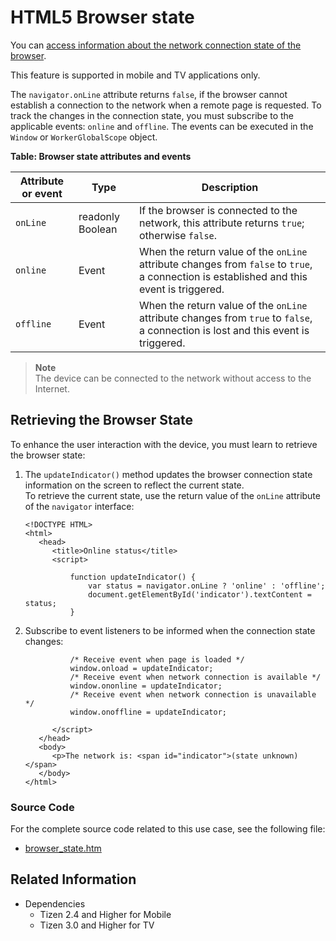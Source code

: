 # HTML5 Browser state

You can [access information about the network connection state of the browser](#retrieving-the-browser-state).

This feature is supported in mobile and TV applications only.

The `navigator.onLine` attribute returns `false`, if the browser cannot establish a connection to the network when a remote page is requested. To track the changes in the connection state, you must subscribe to the applicable events: `online` and `offline`. The events can be executed in the `Window` or `WorkerGlobalScope` object.

**Table: Browser state attributes and events**

| Attribute or event | Type             | Description                              |
| ------------------ | ---------------- | ---------------------------------------- |
| `onLine`           | readonly Boolean | If the browser is connected to the network, this attribute returns `true`; otherwise `false`. |
| `online`           | Event            | When the return value of the `onLine` attribute changes from `false` to `true`, a connection is established and this event is triggered. |
| `offline`          | Event            | When the return value of the `onLine` attribute changes from `true` to `false`, a connection is lost and this event is triggered. |

> **Note**  
> The device can be connected to the network without access to the Internet.

## Retrieving the Browser State

To enhance the user interaction with the device, you must learn to retrieve the browser state:

1. The `updateIndicator()` method updates the browser connection state information on the screen to reflect the current state.  
   To retrieve the current state, use the return value of the `onLine` attribute of the `navigator` interface:

   ```
   <!DOCTYPE HTML>
   <html>
      <head>
         <title>Online status</title>
         <script>
   ```

   ```
             function updateIndicator() {
                 var status = navigator.onLine ? 'online' : 'offline';
                 document.getElementById('indicator').textContent = status;
             }
   ```

2. Subscribe to event listeners to be informed when the connection state changes:

   ```
             /* Receive event when page is loaded */
             window.onload = updateIndicator;
             /* Receive event when network connection is available */
             window.ononline = updateIndicator;
             /* Receive event when network connection is unavailable */
             window.onoffline = updateIndicator;
   ```

   ```
         </script>
      </head>
      <body>
         <p>The network is: <span id="indicator">(state unknown)</span>
      </body>
   </html>
   ```

### Source Code

For the complete source code related to this use case, see the following file:

- [browser_state.htm](http://download.tizen.org/misc/examples/w3c_html5/device/html5_browser_state)

## Related Information
* Dependencies
  - Tizen 2.4 and Higher for Mobile
  - Tizen 3.0 and Higher for TV
